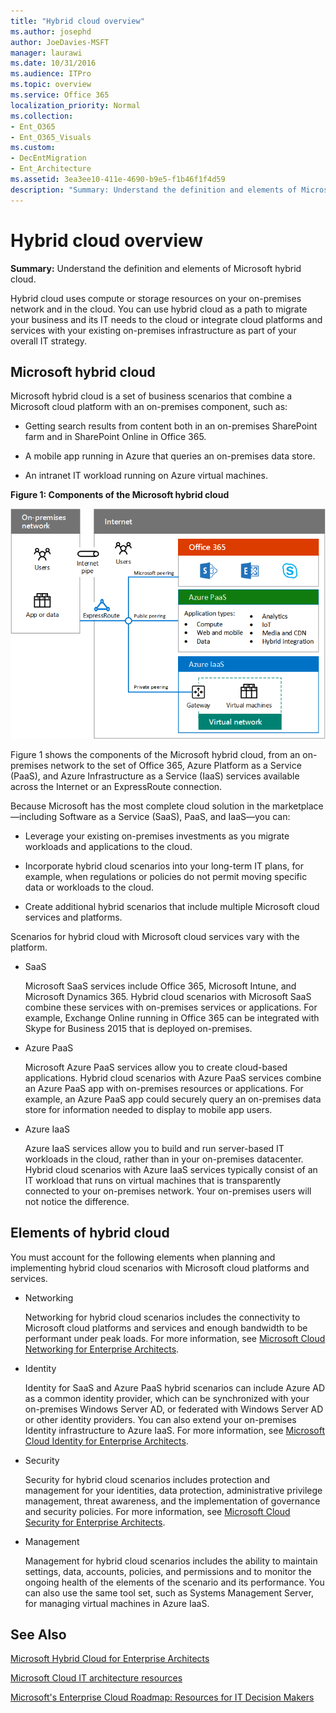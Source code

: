 ```yaml
---
title: "Hybrid cloud overview"
ms.author: josephd
author: JoeDavies-MSFT
manager: laurawi
ms.date: 10/31/2016
ms.audience: ITPro
ms.topic: overview
ms.service: Office 365
localization_priority: Normal
ms.collection:
- Ent_O365
- Ent_O365_Visuals
ms.custom:
- DecEntMigration
- Ent_Architecture
ms.assetid: 3ea3ee10-411e-4690-b9e5-f1b46f1f4d59
description: "Summary: Understand the definition and elements of Microsoft hybrid cloud."
---
```


# Hybrid cloud overview

 **Summary:** Understand the definition and elements of Microsoft hybrid cloud.
  
Hybrid cloud uses compute or storage resources on your on-premises network and in the cloud. You can use hybrid cloud as a path to migrate your business and its IT needs to the cloud or integrate cloud platforms and services with your existing on-premises infrastructure as part of your overall IT strategy.
  
## Microsoft hybrid cloud

Microsoft hybrid cloud is a set of business scenarios that combine a Microsoft cloud platform with an on-premises component, such as: 
  
- Getting search results from content both in an on-premises SharePoint farm and in SharePoint Online in Office 365.
    
- A mobile app running in Azure that queries an on-premises data store.
    
- An intranet IT workload running on Azure virtual machines.
    
**Figure 1: Components of the Microsoft hybrid cloud**

![Components of the Microsoft hybrid cloud](images/Hybrid_Poster/MS_Hybrid_Cloud.png)
  
Figure 1 shows the components of the Microsoft hybrid cloud, from an on-premises network to the set of Office 365, Azure Platform as a Service (PaaS), and Azure Infrastructure as a Service (IaaS) services available across the Internet or an ExpressRoute connection.
  
Because Microsoft has the most complete cloud solution in the marketplace—including Software as a Service (SaaS), PaaS, and IaaS—you can:
  
- Leverage your existing on-premises investments as you migrate workloads and applications to the cloud.
    
- Incorporate hybrid cloud scenarios into your long-term IT plans, for example, when regulations or policies do not permit moving specific data or workloads to the cloud.
    
- Create additional hybrid scenarios that include multiple Microsoft cloud services and platforms.
    
Scenarios for hybrid cloud with Microsoft cloud services vary with the platform.
  
- SaaS
    
    Microsoft SaaS services include Office 365, Microsoft Intune, and Microsoft Dynamics 365. Hybrid cloud scenarios with Microsoft SaaS combine these services with on-premises services or applications. For example, Exchange Online running in Office 365 can be integrated with Skype for Business 2015 that is deployed on-premises.
    
- Azure PaaS
    
    Microsoft Azure PaaS services allow you to create cloud-based applications. Hybrid cloud scenarios with Azure PaaS services combine an Azure PaaS app with on-premises resources or applications. For example, an Azure PaaS app could securely query an on-premises data store for information needed to display to mobile app users.
    
- Azure IaaS
    
    Azure IaaS services allow you to build and run server-based IT workloads in the cloud, rather than in your on-premises datacenter. Hybrid cloud scenarios with Azure IaaS services typically consist of an IT workload that runs on virtual machines that is transparently connected to your on-premises network. Your on-premises users will not notice the difference.
    
## Elements of hybrid cloud

You must account for the following elements when planning and implementing hybrid cloud scenarios with Microsoft cloud platforms and services.
  
- Networking
    
    Networking for hybrid cloud scenarios includes the connectivity to Microsoft cloud platforms and services and enough bandwidth to be performant under peak loads. For more information, see [Microsoft Cloud Networking for Enterprise Architects](microsoft-cloud-networking-for-enterprise-architects.md).
    
- Identity
    
    Identity for SaaS and Azure PaaS hybrid scenarios can include Azure AD as a common identity provider, which can be synchronized with your on-premises Windows Server AD, or federated with Windows Server AD or other identity providers. You can also extend your on-premises Identity infrastructure to Azure IaaS. For more information, see [Microsoft Cloud Identity for Enterprise Architects](microsoft-cloud-identity-for-enterprise-architects.md).
    
- Security
    
    Security for hybrid cloud scenarios includes protection and management for your identities, data protection, administrative privilege management, threat awareness, and the implementation of governance and security policies. For more information, see [Microsoft Cloud Security for Enterprise Architects](https://technet.microsoft.com/library/dn919927.aspx#security).
    
- Management
    
    Management for hybrid cloud scenarios includes the ability to maintain settings, data, accounts, policies, and permissions and to monitor the ongoing health of the elements of the scenario and its performance. You can also use the same tool set, such as Systems Management Server, for managing virtual machines in Azure IaaS.
    
## See Also

[Microsoft Hybrid Cloud for Enterprise Architects](microsoft-hybrid-cloud-for-enterprise-architects.md)
  
[Microsoft Cloud IT architecture resources](microsoft-cloud-it-architecture-resources.md)

[Microsoft's Enterprise Cloud Roadmap: Resources for IT Decision Makers](https://sway.com/FJ2xsyWtkJc2taRD)
 


